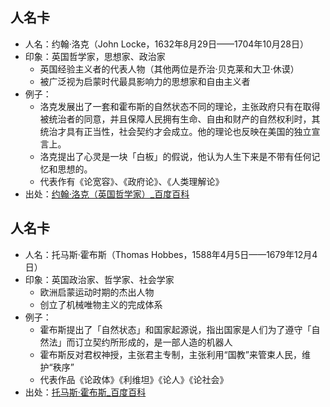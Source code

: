 
## 人名卡
- 人名：约翰·洛克（John Locke，1632年8月29日——1704年10月28日）
- 印象：英国哲学家，思想家、政治家
	- 英国经验主义者的代表人物（其他两位是乔治·贝克莱和大卫·休谟）
	- 被广泛视为启蒙时代最具影响力的思想家和自由主义者
- 例子：
	- 洛克发展出了一套和霍布斯的自然状态不同的理论，主张政府只有在取得被统治者的同意，并且保障人民拥有生命、自由和财产的自然权利时，其统治才具有正当性，社会契约才会成立。他的理论也反映在美国的独立宣言上。
	- 洛克提出了心灵是一块「白板」的假说，他认为人生下来是不带有任何记忆和思想的。
	- 代表作有《论宽容》、《政府论》、《人类理解论》
- 出处：[约翰·洛克（英国哲学家）_百度百科][1]

## 人名卡
- 人名：托马斯·霍布斯（Thomas Hobbes，1588年4月5日——1679年12月4日）
- 印象：英国政治家、哲学家、社会学家
	- 欧洲启蒙运动时期的杰出人物
	- 创立了机械唯物主义的完成体系
- 例子：
	- 霍布斯提出了「自然状态」和国家起源说，指出国家是人们为了遵守「自然法」而订立契约所形成的，是一部人造的机器人
	- 霍布斯反对君权神授，主张君主专制，主张利用“国教”来管束人民，维护“秩序”
	- 代表作品《论政体》《利维坦》《论人》《论社会》
- 出处：[托马斯·霍布斯_百度百科][2]

[1]:	https://baike.baidu.com/item/%E7%BA%A6%E7%BF%B0%C2%B7%E6%B4%9B%E5%85%8B/24712
[2]:	https://baike.baidu.com/item/%E6%89%98%E9%A9%AC%E6%96%AF%C2%B7%E9%9C%8D%E5%B8%83%E6%96%AF?fromtitle=%E9%9C%8D%E5%B8%83%E6%96%AF&fromid=649408